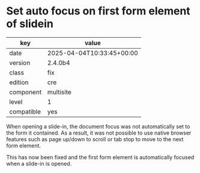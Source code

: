 [//]: # (werk v2)
# Set auto focus on first form element of slidein

key        | value
---------- | ---
date       | 2025-04-04T10:33:45+00:00
version    | 2.4.0b4
class      | fix
edition    | cre
component  | multisite
level      | 1
compatible | yes

When opening a slide-in, the document focus was not automatically set to the form it contained.
As a result, it was not possible to use native browser features such as page up/down to scroll or tab stop to move to the next form element.

This has now been fixed and the first form element is automatically focused when a slide-in is opened.
